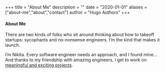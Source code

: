+++
title = "About Me"
description = ""
date = "2020-01-01"
aliases = ["about-me","about","contact"]
author = "Hugo Authors"
+++

#### About Me

There are two kinds of folks who sit around thinking about how to takeoff startups: sycophants and no-nonsense engineers. I’m the kind that makes it launch.

I’m Nikita. Every software engineer needs an approach, and I found mine... And thanks to my friendship with amazing engineers, I get to work on [meaningful and exciting projects](https://www.linkedin.com/in/nikonovcc).
